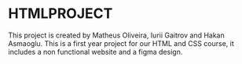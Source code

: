 # HTMLPROJECT

This project is created by Matheus Oliveira, Iurii Gaitrov and Hakan Asmaoglu.
This is a first year project for our HTML and CSS course, it includes a non functional website and a figma design.
